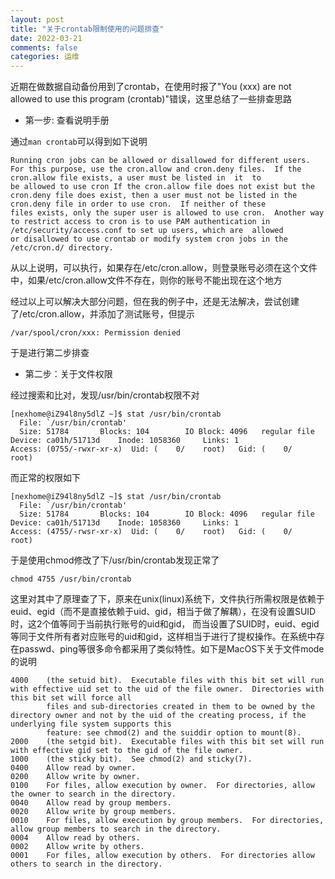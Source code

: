 ```yaml
---
layout: post
title: "关于crontab限制使用的问题排查"
date: 2022-03-21
comments: false
categories: 运维
---
```


近期在做数据自动备份用到了crontab，在使用时报了"You (xxx) are not allowed to use this program (crontab)"错误，这里总结了一些排查思路


* 第一步: 查看说明手册

通过`man crontab`可以得到如下说明

```
Running cron jobs can be allowed or disallowed for different users.  For this purpose, use the cron.allow and cron.deny files.  If the cron.allow file exists, a user must be listed in  it  to
be allowed to use cron If the cron.allow file does not exist but the cron.deny file does exist, then a user must not be listed in the cron.deny file in order to use cron.  If neither of these
files exists, only the super user is allowed to use cron.  Another way to restrict access to cron is to use PAM authentication in /etc/security/access.conf to set up users, which are  allowed
or disallowed to use crontab or modify system cron jobs in the /etc/cron.d/ directory.
```
从以上说明，可以执行，如果存在/etc/cron.allow，则登录账号必须在这个文件中，如果/etc/cron.allow文件不存在，则你的账号不能出现在这个地方

经过以上可以解决大部分问题，但在我的例子中，还是无法解决，尝试创建了/etc/cron.allow，并添加了测试账号，但提示

```
/var/spool/cron/xxx: Permission denied
```

于是进行第二步排查

* 第二步：关于文件权限

经过搜索和比对，发现/usr/bin/crontab权限不对

```
[nexhome@iZ94l8ny5dlZ ~]$ stat /usr/bin/crontab
  File: `/usr/bin/crontab'
  Size: 51784     	Blocks: 104        IO Block: 4096   regular file
Device: ca01h/51713d	Inode: 1058360     Links: 1
Access: (0755/-rwxr-xr-x)  Uid: (    0/    root)   Gid: (    0/    root)
```
而正常的权限如下

```
[nexhome@iZ94l8ny5dlZ ~]$ stat /usr/bin/crontab
  File: `/usr/bin/crontab'
  Size: 51784     	Blocks: 104        IO Block: 4096   regular file
Device: ca01h/51713d	Inode: 1058360     Links: 1
Access: (4755/-rwsr-xr-x)  Uid: (    0/    root)   Gid: (    0/    root)
```

于是使用chmod修改了下/usr/bin/crontab发现正常了

```
chmod 4755 /usr/bin/crontab
```

这里对其中了原理查了下，原来在unix(linux)系统下，文件执行所需权限是依赖于euid、egid（而不是直接依赖于uid、gid，相当于做了解耦），在没有设置SUID时，这2个值等同于当前执行账号的uid和gid，
而当设置了SUID时，euid、egid等同于文件所有者对应账号的uid和gid，这样相当于进行了提权操作。在系统中存在passwd、ping等很多命令都采用了类似特性。如下是MacOS下关于文件mode的说明

```
4000    (the setuid bit).  Executable files with this bit set will run with effective uid set to the uid of the file owner.  Directories with this bit set will force all
        files and sub-directories created in them to be owned by the directory owner and not by the uid of the creating process, if the underlying file system supports this
        feature: see chmod(2) and the suiddir option to mount(8).
2000    (the setgid bit).  Executable files with this bit set will run with effective gid set to the gid of the file owner.
1000    (the sticky bit).  See chmod(2) and sticky(7).
0400    Allow read by owner.
0200    Allow write by owner.
0100    For files, allow execution by owner.  For directories, allow the owner to search in the directory.
0040    Allow read by group members.
0020    Allow write by group members.
0010    For files, allow execution by group members.  For directories, allow group members to search in the directory.
0004    Allow read by others.
0002    Allow write by others.
0001    For files, allow execution by others.  For directories allow others to search in the directory.
```
